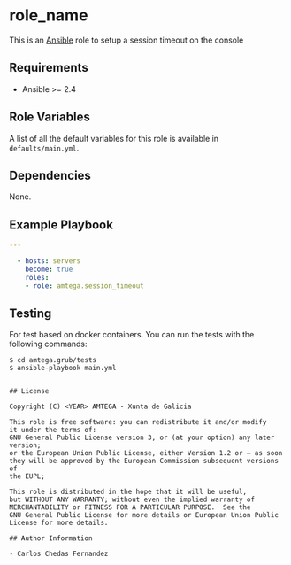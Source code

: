 # role_name

This is an [Ansible](http://www.ansible.com) role to setup a session timeout on the console

## Requirements

- Ansible >= 2.4

## Role Variables

A list of all the default variables for this role is available in `defaults/main.yml`.

## Dependencies

None.

## Example Playbook

```yaml
---

  - hosts: servers
    become: true
    roles:
    - role: amtega.session_timeout
```

## Testing

For test based on docker containers. You can run the tests with the following commands:

```shell
$ cd amtega.grub/tests
$ ansible-playbook main.yml


## License

Copyright (C) <YEAR> AMTEGA - Xunta de Galicia

This role is free software: you can redistribute it and/or modify
it under the terms of:
GNU General Public License version 3, or (at your option) any later version;
or the European Union Public License, either Version 1.2 or – as soon
they will be approved by the European Commission ­subsequent versions of
the EUPL;

This role is distributed in the hope that it will be useful,
but WITHOUT ANY WARRANTY; without even the implied warranty of
MERCHANTABILITY or FITNESS FOR A PARTICULAR PURPOSE.  See the
GNU General Public License for more details or European Union Public License for more details.

## Author Information

- Carlos Chedas Fernandez
